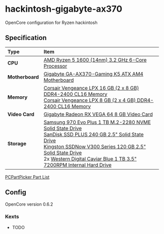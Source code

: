 # hackintosh-gigabyte-ax370

OpenCore configuration for Ryzen hackintosh

## Specification

Type|Item
:----|:----
**CPU** | [AMD Ryzen 5 1600 (14nm) 3.2 GHz 6-Core Processor](https://uk.pcpartpicker.com/product/mV98TW/amd-ryzen-5-1600-32ghz-6-core-processor-yd1600bbaebox)
**Motherboard** | [Gigabyte GA-AX370-Gaming K5 ATX AM4 Motherboard](https://uk.pcpartpicker.com/product/xQQRsY/gigabyte-ga-ax370-gaming-k5-atx-am4-motherboard-ga-ax370-gaming-k5)
**Memory** | [Corsair Vengeance LPX 16 GB (2 x 8 GB) DDR4-2400 CL16 Memory](https://uk.pcpartpicker.com/product/y9rcCJ/corsair-memory-cmk16gx4m2a2400c16)<br>[Corsair Vengeance LPX 8 GB (2 x 4 GB) DDR4-2400 CL16 Memory](https://uk.pcpartpicker.com/product/HBjWGX/corsair-memory-cmk8gx4m2a2400c16)
**Video Card** | [Gigabyte Radeon RX VEGA 64 8 GB Video Card](https://uk.pcpartpicker.com/product/gqTrxr/gigabyte-radeon-rx-vega-64-8gb-video-card-gv-rxvega64-8gd-b)
**Storage** | [Samsung 970 Evo Plus 1 TB M.2-2280 NVME Solid State Drive](https://uk.pcpartpicker.com/product/Zxw7YJ/samsung-970-evo-plus-1-tb-m2-2280-nvme-solid-state-drive-mz-v7s1t0bam)<br>[SanDisk SSD PLUS 240 GB 2.5" Solid State Drive](https://uk.pcpartpicker.com/product/BNGj4D/sandisk-internal-hard-drive-sdssda240gg25)<br>[Kingston SSDNow V300 Series 120 GB 2.5" Solid State Drive](https://uk.pcpartpicker.com/product/rtzv6h/kingston-internal-hard-drive-sv300s37a120g)<br>2x [Western Digital Caviar Blue 1 TB 3.5" 7200RPM Internal Hard Drive](https://uk.pcpartpicker.com/product/MwW9TW/western-digital-internal-hard-drive-wd10ezex)

[PCPartPicker Part List](https://uk.pcpartpicker.com/list/9dp7TJ)

## Config

OpenCore version 0.6.2

### Kexts

- TODO
